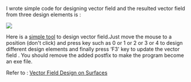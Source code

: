 
I wrote simple code for designing vector field and the resulted vector field from three design elements is :


![](http://hwdong.com/VF/singularity2.jpg)

Here is a [simple tool](http://hwdong.com/VF/temp.7z) to design vector field.Just move the mouse to a position (don't click) and press key such as 0 or  1 or 2 or 3 or 4 to design different design elements  and finally press ‘F3' key to update the vector field .  You should remove the added postfix to make the program become an exe file.

Refer to :
       [Vector Field Design on Surfaces](http://web.engr.oregonstate.edu/~zhange/images/vecflddesn.pdf)
